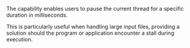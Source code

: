 The capability enables users to pause the current thread for a specific duration in milliseconds.

This is particularly useful when handling large input files, providing a solution should the program or application encounter a stall during execution.